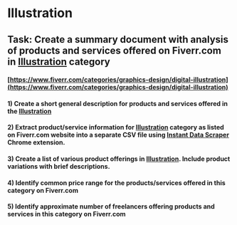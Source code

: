 # Illustration
## Task: Create a summary document with analysis of products and services offered on Fiverr.com in [Illustration](https://www.fiverr.com/categories/graphics-design/digital-illustration) category
#### [https://www.fiverr.com/categories/graphics-design/digital-illustration](https://www.fiverr.com/categories/graphics-design/digital-illustration)
#### 1) Create a short general description for products and services offered in the [Illustration](https://www.fiverr.com/categories/graphics-design/digital-illustration)
#### 2) Extract product/service information for [Illustration](https://www.fiverr.com/categories/graphics-design/digital-illustration) category as listed on Fiverr.com website into a separate CSV file using [Instant Data Scraper](https://chrome.google.com/webstore/detail/instant-data-scraper/ofaokhiedipichpaobibbnahnkdoiiah) Chrome extension.
#### 3) Create a list of various product offerings in [Illustration](https://www.fiverr.com/categories/graphics-design/digital-illustration). Include product variations with brief descriptions.
#### 4) Identify common price range for the products/services offered in this category on Fiverr.com
#### 5) Identify approximate number of freelancers offering products and services in this category on Fiverr.com
